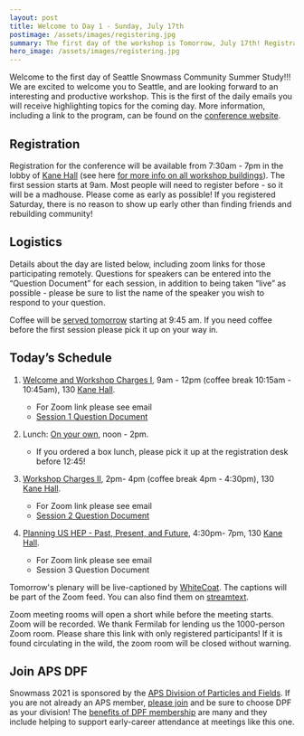```yaml
---
layout: post
title: Welcome to Day 1 - Sunday, July 17th
postimage: /assets/images/registering.jpg
summary: The first day of the workshop is Tomorrow, July 17th! Registration, Schedule, and other information can be found here!
hero_image: /assets/images/registering.jpg
---
```


Welcome to the first day of Seattle Snowmass Community Summer Study!!! We are excited to welcome you to Seattle, and are looking forward to an interesting and productive workshop. This is the first of the daily emails you will receive highlighting topics for the coming day. More information, including a link to the program, can be found on the [conference website](https://seattlesnowmass2021.net).

## Registration 

Registration for the conference will be available from 7:30am - 7pm in the lobby of [Kane Hall](http://uw.edu/maps/?kne) (see here [for more info on all workshop buildings](http://seattlesnowmass2021.net/meetings/)). The first session starts at 9am. Most people will need to register before - so it will be a madhouse. Please come as early as possible! If you registered Saturday, there is no reason to show up early other than finding friends and rebuilding community!

## Logistics

Details about the day are listed below, including zoom links for those participating remotely. Questions for speakers can be entered into the “Question Document” for each session, in addition to being taken “live” as possible - please be sure to list the name of the speaker you wish to respond to your question.

Coffee will be [served tomorrow](http://seattlesnowmass2021.net/catering/) starting at 9:45 am. If you need coffee before the first session please pick it up on your way in.

## Today’s Schedule

1. [Welcome and Workshop Charges I](https://indico.fnal.gov/event/22303/sessions/20652/#20220717), 9am - 12pm (coffee break 10:15am - 10:45am), 130 [Kane Hall](http://uw.edu/maps/?kne).
    * For Zoom link please see email
    * [Session 1 Question Document](https://docs.google.com/document/d/1DnrfPywI0r76SZ5xxpk-3DwwEmkGb31Esqq9dghThug/edit)

1. Lunch: [On your own](http://seattlesnowmass2021.net/dining/), noon - 2pm.
    * If you ordered a box lunch, please pick it up at the registration desk before 12:45!

1. [Workshop Charges II](https://indico.fnal.gov/event/22303/sessions/20652/#20220717), 2pm- 4pm (coffee break 4pm -  4:30pm), 130 [Kane Hall](http://uw.edu/maps/?kne).
    * For Zoom link please see email
    * [Session 2 Question Document](https://docs.google.com/document/d/1Iu7eXtu4y2Rf57FINR_yQj8ywAtN7FQnAlLeoRnH-GA/edit)

1. [Planning US HEP - Past, Present, and Future](https://indico.fnal.gov/event/22303/sessions/20653/#20220717), 4:30pm- 7pm, 130 [Kane Hall](http://uw.edu/maps/?kne).
    * For Zoom link please see email
    * Session 3 Question Document

Tomorrow's plenary will be live-captioned by [WhiteCoat](https://whitecoatcaptioning.com/). The captions will be part of the Zoom feed. You can also find them on [streamtext](https://www.streamtext.net/player?event=Snowmass1).

Zoom meeting rooms will open a short while before the meeting starts. Zoom will be recorded. We thank Fermilab for lending us the 1000-person Zoom room. Please share this link with only registered participants! If it is found circulating in the wild, the zoom room will be closed without warning.

## Join APS DPF

Snowmass 2021 is sponsored by the [APS Division of Particles and Fields](https://engage.aps.org/dpf/home). If you are not already an APS member, [please join](https://www.aps.org/membership/join.cfm) and be sure to choose DPF as your division! The [benefits of DPF membership](https://docs.google.com/file/d/1JuUBVO6Uftk-Kriz6PLO1CltOx9ZQv12/edit?usp=docslist_api&filetype=mspresentation) are many and they include helping to support early-career attendance at meetings like this one.
